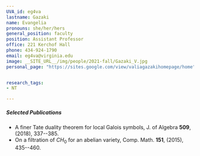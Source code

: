 ```yaml
---
UVA_id: eg4va
lastname: Gazaki
name: Evangelia
pronouns: she/her/hers
general_position: faculty
position: Assistant Professor
office: 221 Kerchof Hall
phone: 434-924-1790
email: eg4va@virginia.edu
image: __SITE_URL__/img/people/2021-fall/Gazaki_V.jpg
personal_page: "https://sites.google.com/view/valiagazakihomepage/home"


research_tags:
- NT

---
```


##### Selected Publications
- A finer Tate duality theorem for local Galois symbols, J. of Algebra **509**,  (2018), 337--385.
- On a filtration of $CH_0$ for an abelian variety, Comp. Math. **151**,  (2015), 435--460.
